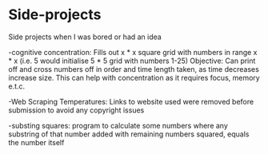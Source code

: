 # Side-projects
Side projects when I was bored or had an idea

-cognitive concentration: 
Fills out x * x square grid with numbers in range x * x (i.e. 5 would initialise 5 * 5 grid with numbers 1-25) Objective: Can print off and cross numbers off in order and time length taken, as time decreases increase size. This can help with concentration as it requires focus, memory e.t.c.

-Web Scraping Temperatures: 
Links to website used were removed before submission to avoid any copyright issues

-substing squares: 
program to calculate some numbers where any substring of that number added with remaining numbers squared, equals the number itself
